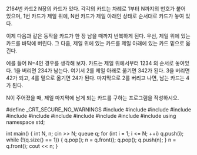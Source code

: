2164번 카드2
N장의 카드가 있다. 각각의 카드는 차례로 1부터 N까지의 번호가 붙어 있으며, 1번 카드가 제일 위에, N번 카드가 제일 아래인 상태로 순서대로 카드가 놓여 있다.

이제 다음과 같은 동작을 카드가 한 장 남을 때까지 반복하게 된다. 우선, 제일 위에 있는 카드를 바닥에 버린다. 그 다음, 제일 위에 있는 카드를 제일 아래에 있는 카드 밑으로 옮긴다.

예를 들어 N=4인 경우를 생각해 보자. 카드는 제일 위에서부터 1234 의 순서로 놓여있다. 1을 버리면 234가 남는다. 여기서 2를 제일 아래로 옮기면 342가 된다. 
3을 버리면 42가 되고, 4를 밑으로 옮기면 24가 된다. 마지막으로 2를 버리고 나면, 남는 카드는 4가 된다.

N이 주어졌을 때, 제일 마지막에 남게 되는 카드를 구하는 프로그램을 작성하시오.



#define _CRT_SECURE_NO_WARNINGS
#include <numeric>
#include <cstdio>
#include <iostream>
#include <cstring>
#include <string>
#include <algorithm>
#include <vector>
#include <climits>
#include <cmath>
#include <cassert>
#include <queue>
using namespace std;

int main() {
	int N, n;
	cin >> N;
	queue<int> q;
	for (int i = 1; i <= N; ++i)
		q.push(i);
	while (!(q.size() == 1)) {
		q.pop();
		n = q.front();
		q.pop();
		q.push(n);
	}
	n = q.front();
	cout << n;
}
